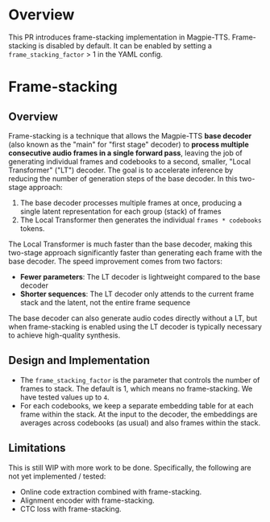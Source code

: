 # Overview
This PR introduces frame-stacking implementation in Magpie-TTS. Frame-stacking is disabled by default. It can be enabled by setting a `frame_stacking_factor` > 1 in the YAML config.

# Frame-stacking

## Overview
Frame-stacking is a technique that allows the Magpie-TTS **base decoder** (also known as the "main" for "first stage" decoder) to **process multiple consecutive audio frames in a single forward pass**, leaving the job of generating individual frames and codebooks to a second, smaller, "Local Transformer" ("LT") decoder. The goal is to accelerate inference by reducing the number of generation steps of the base decoder. In this two-stage approach:

1. The base decoder processes multiple frames at once, producing a single latent representation for each group (stack) of frames
2. The Local Transformer then generates the individual `frames * codebooks` tokens.

The Local Transformer is much faster than the base decoder, making this two-stage approach significantly faster than generating each frame with the base decoder. The speed improvement comes from two factors:
* **Fewer parameters**: The LT decoder is lightweight compared to the base decoder
* **Shorter sequences**: The LT decoder only attends to the current frame stack and the latent, not the entire frame sequence

The base decoder can also generate audio codes directly without a LT, but when frame-stacking is enabled using the LT decoder is typically necessary to achieve high-quality synthesis.

## Design and Implementation
* The `frame_stacking_factor` is the parameter that controls the number of frames to stack. The default is 1, which means no frame-stacking. We have tested values up to `4`.
* For each codebooks, we keep a separate embedding table for at each frame within the stack. At the input to the decoder, the embeddings are averages across codebooks (as usual) and also frames within the stack.

## Limitations
This is still WIP with more work to be done. Specifically, the following are not yet implemented / tested:
* Online code extraction combined with frame-stacking.
* Alignment encoder with frame-stacking.
* CTC loss with frame-stacking.